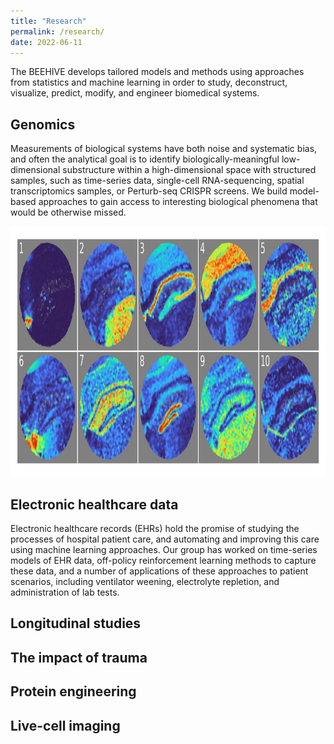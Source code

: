 ```yaml
---
title: "Research"
permalink: /research/
date: 2022-06-11
---
```


The BEEHIVE develops tailored models and methods using approaches from statistics and machine learning in order to study, deconstruct, visualize, predict, modify, and engineer biomedical systems. 

## Genomics
Measurements of biological systems have both noise and systematic bias, and often the analytical goal is to identify biologically-meaningful low-dimensional substructure within a high-dimensional space with structured samples, such as time-series data, single-cell RNA-sequencing, spatial transcriptomics samples, or Perturb-seq CRISPR screens. We build model-based approaches to gain access to interesting biological phenomena that would be otherwise missed.

<img src="/assets/images/nsf-hippocampus-spatial.jpeg" width="1000" height="400">

## Electronic healthcare data
Electronic healthcare records (EHRs) hold the promise of studying the processes of hospital patient care, and automating and improving this care using machine learning approaches. Our group has worked on time-series models of EHR data, off-policy reinforcement learning methods to capture these data, and a number of applications of these approaches to patient scenarios, including ventilator weening, electrolyte repletion, and administration of lab tests.

## Longitudinal studies

## The impact of trauma

## Protein engineering

## Live-cell imaging
